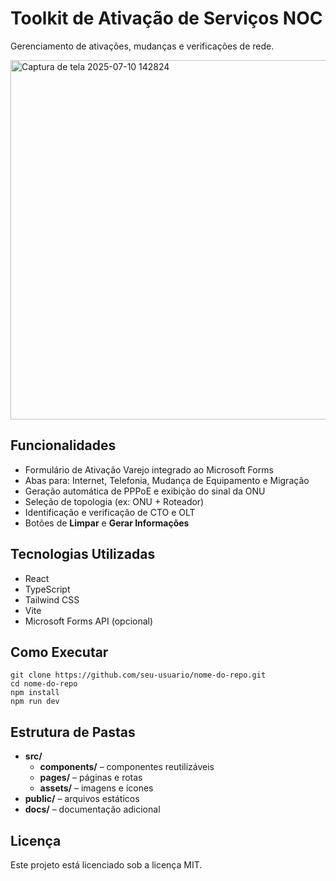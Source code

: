 # Toolkit de Ativação de Serviços NOC

Gerenciamento de ativações, mudanças e verificações de rede.

<img width="1162" height="575" alt="Captura de tela 2025-07-10 142824" src="https://github.com/user-attachments/assets/4db64348-4142-4b4a-ad4c-297f8c1d789c" />

## Funcionalidades

- Formulário de Ativação Varejo integrado ao Microsoft Forms  
- Abas para: Internet, Telefonia, Mudança de Equipamento e Migração  
- Geração automática de PPPoE e exibição do sinal da ONU  
- Seleção de topologia (ex: ONU + Roteador)  
- Identificação e verificação de CTO e OLT  
- Botões de **Limpar** e **Gerar Informações**

## Tecnologias Utilizadas

- React  
- TypeScript  
- Tailwind CSS  
- Vite  
- Microsoft Forms API (opcional)

## Como Executar

    git clone https://github.com/seu-usuario/nome-do-repo.git
    cd nome-do-repo
    npm install
    npm run dev

## Estrutura de Pastas

- **src/**  
    - **components/** – componentes reutilizáveis  
    - **pages/** – páginas e rotas  
    - **assets/** – imagens e ícones  
- **public/** – arquivos estáticos  
- **docs/** – documentação adicional

## Licença

Este projeto está licenciado sob a licença MIT.
